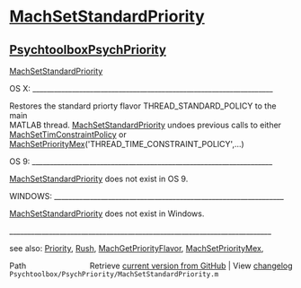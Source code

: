 # [MachSetStandardPriority](MachSetStandardPriority)
## [Psychtoolbox](Psychtoolbox)[PsychPriority](PsychPriority)

[MachSetStandardPriority](MachSetStandardPriority)  
  
OS X: \_\_\_\_\_\_\_\_\_\_\_\_\_\_\_\_\_\_\_\_\_\_\_\_\_\_\_\_\_\_\_\_\_\_\_\_\_\_\_\_\_\_\_\_\_\_\_\_\_\_\_\_\_\_\_\_\_\_\_\_\_\_\_\_\_\_\_  
  
Restores the standard priorty flavor THREAD\_STANDARD\_POLICY to  the main  
MATLAB thread.  [MachSetStandardPriority](MachSetStandardPriority) undoes previous calls to either  
[MachSetTimConstraintPolicy](MachSetTimConstraintPolicy) or   
[MachSetPriorityMex](MachSetPriorityMex)('THREAD\_TIME\_CONSTRAINT\_POLICY',...)  
  
OS 9: \_\_\_\_\_\_\_\_\_\_\_\_\_\_\_\_\_\_\_\_\_\_\_\_\_\_\_\_\_\_\_\_\_\_\_\_\_\_\_\_\_\_\_\_\_\_\_\_\_\_\_\_\_\_\_\_\_\_\_\_\_\_\_\_\_\_\_  
  
[MachSetStandardPriority](MachSetStandardPriority) does not exist in OS 9.   
  
WINDOWS: \_\_\_\_\_\_\_\_\_\_\_\_\_\_\_\_\_\_\_\_\_\_\_\_\_\_\_\_\_\_\_\_\_\_\_\_\_\_\_\_\_\_\_\_\_\_\_\_\_\_\_\_\_\_\_\_\_\_\_\_\_\_\_\_  
  
[MachSetStandardPriority](MachSetStandardPriority) does not exist in Windows.  
  
\_\_\_\_\_\_\_\_\_\_\_\_\_\_\_\_\_\_\_\_\_\_\_\_\_\_\_\_\_\_\_\_\_\_\_\_\_\_\_\_\_\_\_\_\_\_\_\_\_\_\_\_\_\_\_\_\_\_\_\_\_\_\_\_\_\_\_\_\_\_\_\_\_  
  
see also: [Priority](Priority), [Rush](Rush), [MachGetPriorityFlavor](MachGetPriorityFlavor), [MachSetPriorityMex](MachSetPriorityMex),   




<div class="code_header" style="text-align:right;">
  <span style="float:left;">Path&nbsp;&nbsp;</span> <span class="counter">Retrieve <a href=
  "https://raw.github.com/Psychtoolbox-3/Psychtoolbox-3/beta/Psychtoolbox/PsychPriority/MachSetStandardPriority.m">current version from GitHub</a> | View <a href=
  "https://github.com/Psychtoolbox-3/Psychtoolbox-3/commits/beta/Psychtoolbox/PsychPriority/MachSetStandardPriority.m">changelog</a></span>
</div>
<div class="code">
  <code>Psychtoolbox/PsychPriority/MachSetStandardPriority.m</code>
</div>


